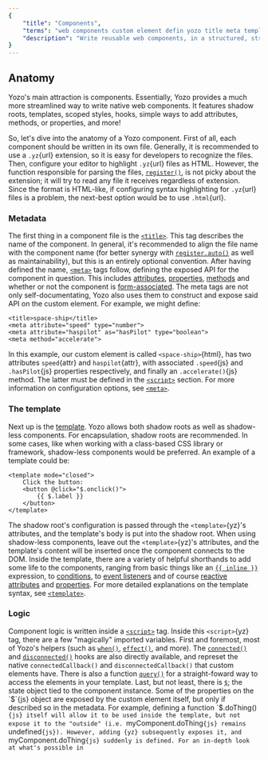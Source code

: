 ```yaml
---
{
	"title": "Components",
	"terms": "web components custom element defin yozo title meta template script style",
	"description": "Write reusable web components, in a structured, straight-foward format, with features ranging from inline template logic to fine-grained reactivity."
}
---
```


## Anatomy

Yozo's main attraction is components. Essentially, Yozo provides a much more streamlined way to write native web components. It features shadow roots, templates, scoped styles, hooks, simple ways to add attributes, methods, or properties, and more!

So, let's dive into the anatomy of a Yozo component. First of all, each component should be written in its own file. Generally, it is recommended to use a `.yz`{url} extension, so it is easy for developers to recognize the files. Then, configure your editor to highlight `.yz`{url} files as HTML. However, the function responsible for parsing the files, [`register()`](/docs/register/), is not picky about the extension; it will try to read any file it receives regardless of extension. Since the format is HTML-like, if configuring syntax highlighting for `.yz`{url} files is a problem, the next-best option would be to use `.html`{url}.

### Metadata

The first thing in a component file is the [`<title>`](/docs/components/title/). This tag describes the name of the component. In general, it's recommended to align the file name with the component name (for better synergy with [`register.auto()`](/docs/register/auto/) as well as maintainability), but this is an entirely optional convention. After having defined the name, [`<meta>`](/docs/components/meta/) tags follow, defining the exposed API for the component in question. This includes [attributes](/docs/components/meta/attribute/), [properties](/docs/components/meta/property/), [methods](/docs/components/meta/method/) and whether or not the component is [form-associated](/docs/components/meta/form-associated/). The meta tags are not only self-documentating, Yozo also uses them to construct and expose said API on the custom element. For example, we might define:

```yz
<title>space-ship</title>
<meta attribute="speed" type="number">
<meta attribute="haspilot" as="hasPilot" type="boolean">
<meta method="accelerate">
```

In this example, our custom element is called `<space-ship>`{html}, has two attributes `speed`{attr} and `haspilot`{attr}, with associated `.speed`{js} and `.hasPilot`{js} properties respectively, and finally an `.accelerate()`{js} method. The latter must be defined in the [`<script>`](/docs/script/) section. For more information on configuration options, see [`<meta>`](/docs/components/meta/).

### The template

Next up is the [template](/docs/components/template/). Yozo allows both shadow roots as well as shadow-less components. For encapsulation, shadow roots are recommended. In some cases, like when working with a class-based CSS library or framework, shadow-less components would be preferred. An example of a template could be:

```yz
<template mode="closed">
	Click the button:
	<button @click="$.onclick()">
		{{ $.label }}
	</button>
</template>
```

The shadow root's configuration is passed through the `<template>`{yz}'s attributes, and the template's body is put into the shadow root. When using shadow-less components, leave out the `<template>`{yz}'s attributes, and the template's content will be inserted once the component connects to the DOM. Inside the template, there are a variety of helpful shorthands to add some life to the components, ranging from basic things like an [`{{ inline }}`](/docs/components/template/inline/) expression, to [conditions](/docs/components/template/if-else/), to [event listeners](/docs/components/template/events/) and of course [reactive attributes](/docs/components/template/attributes/) and [properties](/docs/components/template/properties/). For more detailed explanations on the template syntax, see [`<template>`](/docs/components/template/).

### Logic

Component logic is written inside a [`<script>`](/docs/components/script/) tag. Inside this `<script>`{yz} tag, there are a few "magically" imported variables. First and foremost, most of Yozo's helpers (such as [`when()`](/docs/when/), [`effect()`](/docs/effect/), and more). The [`connected()`](/docs/components/connected/) and [`disconnected()`](/docs/components/disconnected/) hooks are also directly available, and represet the native `connectedCallback()` and `disconnectedCallback()` that custom elements have. There is also a function [`query()`](/docs/components/query/) for a straight-foward way to access the elements in your template. Last, but not least, there is [`$`](/docs/components/$/); the state object tied to the component instance. Some of the properties on the `$`{js} object are exposed by the custom element itself, but only if described so in the metadata. For example, defining a function `$.doThing()`{js} itself will allow it to be used inside the template, but not expose it to the "outside" (i.e. `myComponent.doThing`{js} remains `undefined`{js}). However, adding `<meta method="doThing">`{yz} subsequently exposes it, and `myComponent.doThing`{js} suddenly is defined. For an in-depth look at what's possible in `<script>`{yz} sections, see [`<script>`](/docs/components/script/).

### Styles

Writing component styles in Yozo components is much like writing styles in a regular HTML document. The [`<style>`](/docs/components/style/) tag is used to write CSS into. Whether or not the styles are scoped depends on whether a shadow root has been specified (on the component's `<template>`{yz} element). If that's the case, then web component related CSS selectors such as `:host`{sel} can be used; if there is no shadow root, then the styles written there are "global", i.e. apply to any context the element is used in. For a complete description on component styles, see [`<style>`](/docs/components/style/).

## Examples

To demonstrate the power of Yozo components, we'll have a look at some variations of a basic `click-counter`{tag} component; a component that renders a single button, and counts the amount of times it's being clicked.

### Reccommended

First, we'll go through the recommended way of approaching this component:

```yz
<title>click-counter</title>
<meta attribute="amount" type="number">
<meta method="reset">

<template mode="closed">
	<button @click="$.amount++">
		{{ $.amount }} clicks
	</button>
</template>
<script>
$.reset = () => $.amount = 0;
</script>
<style>
:host {
	display: block;
}
button {
	padding: .75rem 1.5rem;
	cursor: pointer;
}
</style>
```

Just by looking at the metadata in the first three lines of the component, we know how to use it; it's called `<click-counter>`{html}, it has one attribute (the `amount`{attr} attribute) which represents a number, as well as a `.reset()`{js} method.

Diving into the actual component structure, we see it has a closed shadow root (from `mode="closed"`{attr}), with a single element in its template, a `<button>`{yz}. Upon clicking the button (`@click`{attr}), the `.amount`{js} property is incremented. This property is a number, as specified, and reactively tied to the attribute, meaning the attribute says in sync with the property at all times. Inside the button, we render the amount of clicks as text. Next up, at the script section, we define the `.reset()`{js} method, which is exposed to the outside through being defined in a `<meta>`{yz} tag. Lastly, there's some (scoped) styling. The `:host`{sel} selector is a web components feature; inside a shadow root, it refers to the shadow host; in this case, the `<click-counter>`{html} element itself.

### Manual updates

As an additional excercise, let's write the same component with a static template. Then, we'll add the interactivity manually in the `<script>`{yz}. For brevity, the styles are left out (they would be identical to the previous example).

```yz
<title>click-counter</title>
<meta attribute="amount" type="number">
<meta method="reset">

<template mode="closed">
	<button>0 clicks</button>
</template>
<script>
const button = query('button');

$.reset = () => $.amount = 0;

connected(() => {
	when(button).clicks().then(() => {
		$.amount++;
	});
});

connected(() => {
	effect(() => {
		button.textContent = `${ $.amount } clicks`;
	});
});
</script>
```

The template has been simplified to its bare bones, only containing a simple button and some placeholder text. First, we get a reference to the button through the [`query()`](/docs/components/query/) function.

Then, to replace the `@click`{attr} expression, we set up the first [`connected()`](/docs/components/connected/) hook. Only when the component is connected do we want this click handler set up (and this is what `@click`{attr} does, internally, too). To set up the handler, we use [`when()`](/docs/when/), since it is monitored and therefore is taken down by the `connected()`{js} hook whenever the component disconnects. If we'd have used `.addEventListener()`{js}, then repeatedly connecting (and disconnecting) the custom element would set up additional listeners, without ever taking older ones down.

For the `{{ $.amount }}`{yz} expression, we'll set up an [`effect()`](/docs/effect/), since they allow us to describe an update with implicit dependencies. In this case, we simply set the button's `.textContent`{js} to the correct expression. The effect sees that the `$.amount`{js} variable is being accessed, and therefore re-runs the effect whenever `$.amount`{js} changes. Since there's not much of a point to updating the text for disconnected components, we wrap the `effect()`{js} with another `connected()`{js} hook. Since effects, much like the `when()`{js} call, are monitored, the connected callback takes it down whenever the custom element disconnects.

## See also

- [`register()`](/docs/register/)
- [`<title>`](/docs/components/title/)
- [`<meta>`](/docs/components/meta/)
- [`<template>`](/docs/components/template/)
- [`<script>`](/docs/components/script/)
- [`<style>`](/docs/components/style/)
